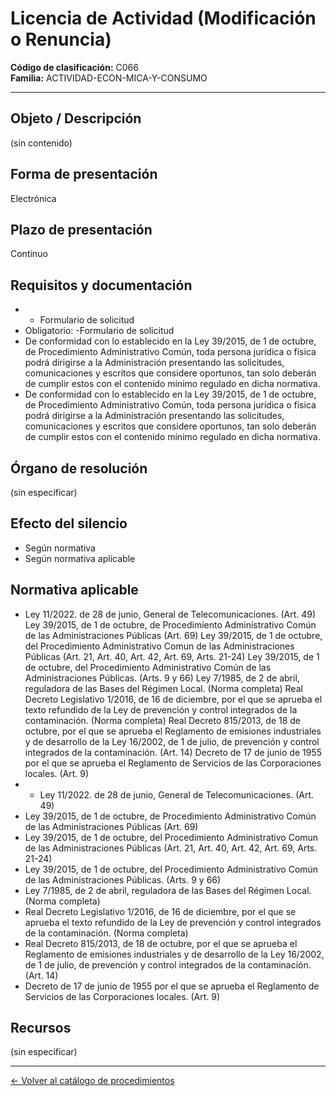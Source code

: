 # Licencia de Actividad (Modificación o Renuncia)

**Código de clasificación:** C066  
**Familia:** ACTIVIDAD-ECON-MICA-Y-CONSUMO

---

## Objeto / Descripción

(sin contenido)

## Forma de presentación

Electrónica

## Plazo de presentación

Continuo

## Requisitos y documentación

- - Formulario de solicitud
- Obligatorio:
-Formulario de solicitud
- De conformidad con lo establecido en la Ley 39/2015, de 1 de octubre, de Procedimiento Administrativo Común, toda persona jurídica o física podrá dirigirse a la Administración presentando las solicitudes, comunicaciones y escritos que considere oportunos, tan solo deberán de cumplir estos con el contenido mínimo regulado en dicha normativa.
- De conformidad con lo establecido en la Ley 39/2015, de 1 de octubre, de Procedimiento Administrativo Común, toda persona jurídica o física podrá dirigirse a la Administración presentando las solicitudes, comunicaciones y escritos que considere oportunos, tan solo deberán de cumplir estos con el contenido mínimo regulado en dicha normativa.

## Órgano de resolución

(sin especificar)

## Efecto del silencio

- Según normativa
- Según normativa aplicable

## Normativa aplicable

- Ley 11/2022. de 28 de junio, General de Telecomunicaciones. (Art. 49)
Ley 39/2015, de 1 de octubre, de Procedimiento Administrativo Común de las Administraciones Públicas (Art. 69)
Ley 39/2015, de 1 de octubre, del Procedimiento Administrativo Comun de las Administraciones Públicas (Art. 21, Art. 40, Art. 42, Art. 69, Arts. 21-24)
Ley 39/2015, de 1 de octubre, del Procedimiento Administrativo Común de las Administraciones Públicas. (Arts. 9 y 66)
Ley 7/1985, de 2 de abril, reguladora de las Bases del Régimen Local. (Norma completa)
Real Decreto Legislativo 1/2016, de 16 de diciembre, por el que se aprueba el texto refundido de la Ley de prevención y control integrados de la contaminación. (Norma completa)
Real Decreto 815/2013, de 18 de octubre, por el que se aprueba el Reglamento de emisiones industriales y de desarrollo de la Ley 16/2002, de 1 de julio, de prevención y control integrados de la contaminación. (Art. 14)
Decreto de 17 de junio de 1955 por el que se aprueba el Reglamento de Servicios de las Corporaciones locales. (Art. 9)
- - Ley 11/2022. de 28 de junio, General de Telecomunicaciones. (Art. 49)
- Ley 39/2015, de 1 de octubre, de Procedimiento Administrativo Común de las Administraciones Públicas (Art. 69)
- Ley 39/2015, de 1 de octubre, del Procedimiento Administrativo Comun de las Administraciones Públicas (Art. 21, Art. 40, Art. 42, Art. 69, Arts. 21-24)
- Ley 39/2015, de 1 de octubre, del Procedimiento Administrativo Común de las Administraciones Públicas. (Arts. 9 y 66)
- Ley 7/1985, de 2 de abril, reguladora de las Bases del Régimen Local. (Norma completa)
- Real Decreto Legislativo 1/2016, de 16 de diciembre, por el que se aprueba el texto refundido de la Ley de prevención y control integrados de la contaminación. (Norma completa)
- Real Decreto 815/2013, de 18 de octubre, por el que se aprueba el Reglamento de emisiones industriales y de desarrollo de la Ley 16/2002, de 1 de julio, de prevención y control integrados de la contaminación. (Art. 14)
- Decreto de 17 de junio de 1955 por el que se aprueba el Reglamento de Servicios de las Corporaciones locales. (Art. 9)

## Recursos

(sin especificar)

---

[← Volver al catálogo de procedimientos](../procedimientos.md)
